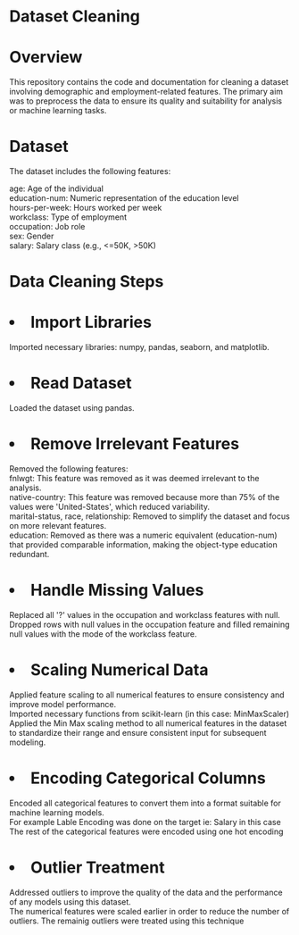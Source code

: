 # Dataset Cleaning


# Overview
This repository contains the code and documentation for cleaning a dataset involving demographic and employment-related features. The primary aim was to preprocess the data to ensure its quality and suitability for analysis or machine learning tasks.

# Dataset<br>
The dataset includes the following features:

age: Age of the individual <br>
education-num: Numeric representation of the education level <br>
hours-per-week: Hours worked per week <br>
workclass: Type of employment <br>
occupation: Job role <br> 
sex: Gender <br>
salary: Salary class (e.g., <=50K, >50K)  <br>


# Data Cleaning Steps 
# <li> Import Libraries

Imported necessary libraries: numpy, pandas, seaborn, and matplotlib.<br>
# <li> Read Dataset

Loaded the dataset using pandas.
# <li> Remove Irrelevant Features

Removed the following features: <br>
fnlwgt: This feature was removed as it was deemed irrelevant to the analysis. <br>
native-country: This feature was removed because more than 75% of the values were 'United-States', which reduced variability. <br>
marital-status, race, relationship: Removed to simplify the dataset and focus on more relevant features. <br>
education: Removed as there was a numeric equivalent (education-num) that provided comparable information, making the object-type education redundant. <br>

# <li> Handle Missing Values

Replaced all '?' values in the occupation and workclass features with null. <br>
Dropped rows with null values in the occupation feature and filled remaining null values with the mode of the workclass feature. <br>

# <li> Scaling Numerical Data

Applied feature scaling to all numerical features to ensure consistency and improve model performance. <br>
Imported necessary functions from scikit-learn (in this case: MinMaxScaler)<br>
Applied the Min Max scaling method to all numerical features in the dataset to standardize their range and ensure consistent input for subsequent modeling.

# <li> Encoding Categorical Columns

Encoded all categorical features to convert them into a format suitable for machine learning models. <br>
For example Lable Encoding was done on the target ie: Salary in this case <br>
The rest of the categorical features were encoded using one hot encoding <br>

# <li> Outlier Treatment

Addressed outliers to improve the quality of the data and the performance of any models using this dataset. <br>
The numerical features were scaled earlier in order to reduce the number of outliers. The remainig outliers were treated using this technique 
